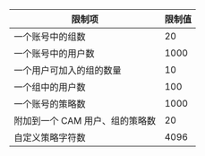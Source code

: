 

| 限制项 | 限制值 | 
|---------|---------|
| 一个账号中的组数 | 20| 
| 一个账号中的用户数 | 1000 | 
| 一个用户可加入的组的数量 | 10 | 
| 一个组中的用户数 | 100 | 
| 一个账号的策略数 | 1000 | 
| 附加到一个 CAM 用户、组的策略数 | 20 | 
| 自定义策略字符数 | 4096 | 